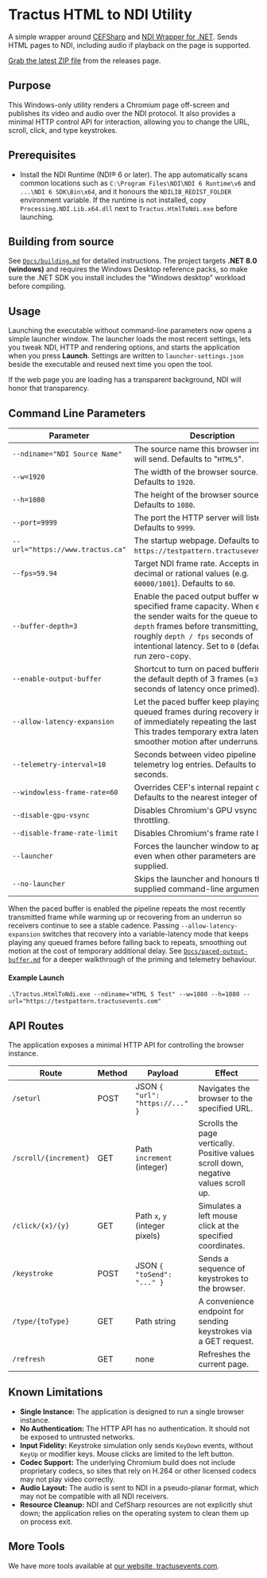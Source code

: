 # Tractus HTML to NDI Utility

A simple wrapper around [CEFSharp](https://github.com/cefsharp/CefSharp) and [NDI Wrapper for .NET](https://github.com/eliaspuurunen/NdiLibDotNetCoreBase). Sends HTML pages to NDI, including audio if playback on the page is supported.

[Grab the latest ZIP file](https://github.com/tractusevents/Tractus.HtmlToNdi/releases) from the releases page.

## Purpose

This Windows-only utility renders a Chromium page off-screen and publishes its video and audio over the NDI protocol. It also provides a minimal HTTP control API for interaction, allowing you to change the URL, scroll, click, and type keystrokes.

## Prerequisites

- Install the NDI Runtime (NDI® 6 or later). The app automatically scans common locations such as `C:\Program Files\NDI\NDI 6 Runtime\v6` and `...\NDI 6 SDK\Bin\x64`, and it honours the `NDILIB_REDIST_FOLDER` environment variable. If the runtime is not installed, copy `Processing.NDI.Lib.x64.dll` next to `Tractus.HtmlToNdi.exe` before launching.

## Building from source

See [`Docs/building.md`](Docs/building.md) for detailed instructions. The
project targets **.NET 8.0 (windows)** and requires the Windows Desktop
reference packs, so make sure the .NET SDK you install includes the "Windows
desktop" workload before compiling.

## Usage

Launching the executable without command-line parameters now opens a simple launcher window. The launcher loads the most recent settings, lets you tweak NDI, HTTP and rendering options, and starts the application when you press **Launch**. Settings are written to `launcher-settings.json` beside the executable and reused next time you open the tool.

If the web page you are loading has a transparent background, NDI will honor that transparency.

## Command Line Parameters

Parameter|Description
----|---
`--ndiname="NDI Source Name"`|The source name this browser instance will send. Defaults to "`HTML5`".
`--w=1920`|The width of the browser source. Defaults to `1920`.
`--h=1080`|The height of the browser source. Defaults to `1080`.
`--port=9999`|The port the HTTP server will listen on. Defaults to `9999`.
`--url="https://www.tractus.ca"`|The startup webpage. Defaults to `https://testpattern.tractusevents.com/`.
`--fps=59.94`|Target NDI frame rate. Accepts integer, decimal or rational values (e.g. `60000/1001`). Defaults to `60`.
`--buffer-depth=3`|Enable the paced output buffer with the specified frame capacity. When enabled the sender waits for the queue to hold `depth` frames before transmitting, adding roughly `depth / fps` seconds of intentional latency. Set to `0` (default) to run zero-copy.
`--enable-output-buffer`|Shortcut to turn on paced buffering with the default depth of 3 frames (≈`3 / fps` seconds of latency once primed).
`--allow-latency-expansion`|Let the paced buffer keep playing any queued frames during recovery instead of immediately repeating the last frame. This trades temporary extra latency for smoother motion after underruns.
`--telemetry-interval=10`|Seconds between video pipeline telemetry log entries. Defaults to 10 seconds.
`--windowless-frame-rate=60`|Overrides CEF's internal repaint cadence. Defaults to the nearest integer of `--fps`.
`--disable-gpu-vsync`|Disables Chromium's GPU vsync throttling.
`--disable-frame-rate-limit`|Disables Chromium's frame rate limiter.
`--launcher`|Forces the launcher window to appear even when other parameters are supplied.
`--no-launcher`|Skips the launcher and honours the supplied command-line arguments only.

When the paced buffer is enabled the pipeline repeats the most recently transmitted frame while warming up or recovering from an underrun so receivers continue to see a stable cadence. Passing `--allow-latency-expansion` switches that recovery into a variable-latency mode that keeps playing any queued frames before falling back to repeats, smoothing out motion at the cost of temporary additional delay. See [`Docs/paced-output-buffer.md`](Docs/paced-output-buffer.md) for a deeper walkthrough of the priming and telemetry behaviour.

#### Example Launch

`.\Tractus.HtmlToNdi.exe --ndiname="HTML 5 Test" --w=1080 --h=1080 --url="https://testpattern.tractusevents.com"`

## API Routes

The application exposes a minimal HTTP API for controlling the browser instance.

| Route | Method | Payload | Effect |
| --- | --- | --- | --- |
| `/seturl` | POST | JSON `{ "url": "https://..." }` | Navigates the browser to the specified URL. |
| `/scroll/{increment}` | GET | Path `increment` (integer) | Scrolls the page vertically. Positive values scroll down, negative values scroll up. |
| `/click/{x}/{y}` | GET | Path `x`, `y` (integer pixels) | Simulates a left mouse click at the specified coordinates. |
| `/keystroke` | POST | JSON `{ "toSend": "..." }` | Sends a sequence of keystrokes to the browser. |
| `/type/{toType}` | GET | Path string | A convenience endpoint for sending keystrokes via a GET request. |
| `/refresh` | GET | none | Refreshes the current page. |

## Known Limitations

- **Single Instance:** The application is designed to run a single browser instance.
- **No Authentication:** The HTTP API has no authentication. It should not be exposed to untrusted networks.
- **Input Fidelity:** Keystroke simulation only sends `KeyDown` events, without `KeyUp` or modifier keys. Mouse clicks are limited to the left button.
- **Codec Support:** The underlying Chromium build does not include proprietary codecs, so sites that rely on H.264 or other licensed codecs may not play video correctly.
- **Audio Layout:** The audio is sent to NDI in a pseudo-planar format, which may not be compatible with all NDI receivers.
- **Resource Cleanup:** NDI and CefSharp resources are not explicitly shut down; the application relies on the operating system to clean them up on process exit.

## More Tools

We have more tools available at [our website, tractusevents.com](https://www.tractusevents.com/tools).
